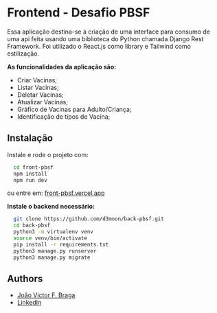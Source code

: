 # Frontend - Desafio PBSF

Essa aplicação destina-se à criação de uma interface para consumo de uma api feita usando uma biblioteca do Python chamada Django Rest Framework.
Foi utilizado o React.js como library e Tailwind como estilização.

**As funcionalidades da aplicação são:**

- Criar Vacinas;
- Listar Vacinas;
- Deletar Vacinas;
- Atualizar Vacinas;
- Gráfico de Vacinas para Adulto/Criança;
- Identificação de tipos de Vacina;


## Instalação

Instale e rode o projeto com:

```bash
  cd front-pbsf
  npm install
  npm run dev
```

ou entre em: [front-pbsf.vercel.app](https://front-pbsf.vercel.app)

**Instale o backend necessário:**

```bash
  git clone https://github.com/d3moon/back-pbsf.git
  cd back-pbsf
  python3 -m virtualenv venv
  source venv/bin/activate
  pip install -r requirements.txt
  python3 manage.py runserver
  python3 manage.py migrate
```

## Authors

- [João Victor F. Braga](https://www.github.com/d3moon)
- [LinkedIn](https://www.linkedin.com/in/d3moon)

